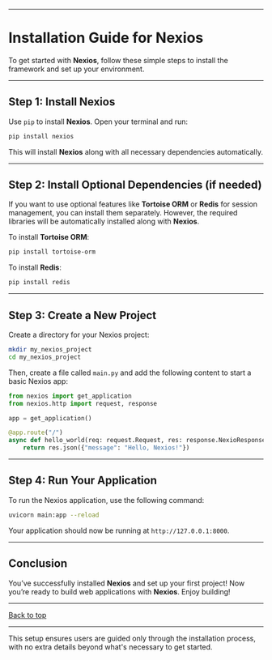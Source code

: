 

---

# Installation Guide for Nexios

To get started with **Nexios**, follow these simple steps to install the framework and set up your environment.

---

## Step 1: Install Nexios

Use `pip` to install **Nexios**. Open your terminal and run:

```bash
pip install nexios
```

This will install **Nexios** along with all necessary dependencies automatically.

---

## Step 2: Install Optional Dependencies (if needed)

If you want to use optional features like **Tortoise ORM** or **Redis** for session management, you can install them separately. However, the required libraries will be automatically installed along with **Nexios**.

To install **Tortoise ORM**:

```bash
pip install tortoise-orm
```

To install **Redis**:

```bash
pip install redis
```

---

## Step 3: Create a New Project

Create a directory for your Nexios project:

```bash
mkdir my_nexios_project
cd my_nexios_project
```

Then, create a file called `main.py` and add the following content to start a basic Nexios app:

```python
from nexios import get_application
from nexios.http import request, response

app = get_application()

@app.route("/")
async def hello_world(req: request.Request, res: response.NexioResponse):
    return res.json({"message": "Hello, Nexios!"})


```

---

## Step 4: Run Your Application

To run the Nexios application, use the following command:

```bash
uvicorn main:app --reload
```

Your application should now be running at `http://127.0.0.1:8000`.

---

## Conclusion

You’ve successfully installed **Nexios** and set up your first project! Now you’re ready to build web applications with **Nexios**. Enjoy building!

--- 

[Back to top](#top)

--- 

This setup ensures users are guided only through the installation process, with no extra details beyond what's necessary to get started.